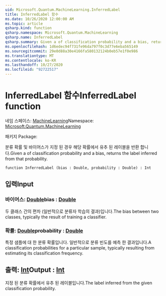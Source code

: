```yaml
---
uid: Microsoft.Quantum.MachineLearning.InferredLabel
title: InferredLabel 함수
ms.date: 10/26/2020 12:00:00 AM
ms.topic: article
qsharp.kind: function
qsharp.namespace: Microsoft.Quantum.MachineLearning
qsharp.name: InferredLabel
qsharp.summary: Given a of classification probability and a bias, returns the label inferred from that probability.
ms.openlocfilehash: 1d6edec94f731fe96da797f0c3d77e6eba565149
ms.sourcegitcommit: 29e0d88a30e4166fa580132124b0eb57e1f0e986
ms.translationtype: MT
ms.contentlocale: ko-KR
ms.lasthandoff: 10/27/2020
ms.locfileid: "92722517"
---
```

# <a name="inferredlabel-function"></a><span data-ttu-id="8707f-102">InferredLabel 함수</span><span class="sxs-lookup"><span data-stu-id="8707f-102">InferredLabel function</span></span>

<span data-ttu-id="8707f-103">네임 스페이스: [MachineLearning](xref:Microsoft.Quantum.MachineLearning)</span><span class="sxs-lookup"><span data-stu-id="8707f-103">Namespace: [Microsoft.Quantum.MachineLearning](xref:Microsoft.Quantum.MachineLearning)</span></span>

<span data-ttu-id="8707f-104">패키지 [](https://nuget.org/packages/)</span><span class="sxs-lookup"><span data-stu-id="8707f-104">Package: [](https://nuget.org/packages/)</span></span>


<span data-ttu-id="8707f-105">분류 확률 및 바이어스가 지정 된 경우 해당 확률에서 유추 된 레이블을 반환 합니다.</span><span class="sxs-lookup"><span data-stu-id="8707f-105">Given a of classification probability and a bias, returns the label inferred from that probability.</span></span>

```qsharp
function InferredLabel (bias : Double, probability : Double) : Int
```


## <a name="input"></a><span data-ttu-id="8707f-106">입력</span><span class="sxs-lookup"><span data-stu-id="8707f-106">Input</span></span>

### <a name="bias--double"></a><span data-ttu-id="8707f-107">바이어스: [Double](xref:microsoft.quantum.lang-ref.double)</span><span class="sxs-lookup"><span data-stu-id="8707f-107">bias : [Double](xref:microsoft.quantum.lang-ref.double)</span></span>

<span data-ttu-id="8707f-108">두 클래스 간의 편차 (일반적으로 분류자 학습의 결과)입니다.</span><span class="sxs-lookup"><span data-stu-id="8707f-108">The bias between two classes, typically the result of training a classifier.</span></span>


### <a name="probability--double"></a><span data-ttu-id="8707f-109">확률: [Double](xref:microsoft.quantum.lang-ref.double)</span><span class="sxs-lookup"><span data-stu-id="8707f-109">probability : [Double](xref:microsoft.quantum.lang-ref.double)</span></span>

<span data-ttu-id="8707f-110">특정 샘플에 대 한 분류 확률입니다. 일반적으로 분류 빈도를 예측 한 결과입니다.</span><span class="sxs-lookup"><span data-stu-id="8707f-110">A classification probabilities for a particular sample, typically resulting from estimating its classification frequency.</span></span>



## <a name="output--int"></a><span data-ttu-id="8707f-111">출력: [Int](xref:microsoft.quantum.lang-ref.int)</span><span class="sxs-lookup"><span data-stu-id="8707f-111">Output : [Int](xref:microsoft.quantum.lang-ref.int)</span></span>

<span data-ttu-id="8707f-112">지정 된 분류 확률에서 유추 된 레이블입니다.</span><span class="sxs-lookup"><span data-stu-id="8707f-112">The label inferred from the given classification probability.</span></span>